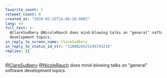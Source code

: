 ```yaml
---
favorite_count: 1
retweet_count: 0
created_at: "2019-02-25T14:46:20.000Z"
lang: en
full_text: >-
  @ClareSudbery @NicoleRauch does mind-blowing talks on "general" software
  development topics.
in_reply_to_screen_name: ClareSudbery
in_reply_to_status_id_str: "1100028525195743234"
replies: []
---
```


[@ClareSudbery](https://twitter.com/ClareSudbery)
[@NicoleRauch](https://twitter.com/NicoleRauch) does mind-blowing talks on
"general" software development topics.
